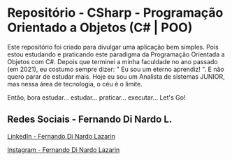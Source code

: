 # Repositório - CSharp - Programação Orientado a Objetos (C# | POO)

Este repositório foi criado para divulgar uma aplicação bem simples. Pois estou estudando e praticando este paradigma da Programação Orientada a Objetos com C#.
Depois que terminei a minha faculdade no ano passado (em 2021), eu costumo sempre dizer: " Eu sou um eterno aprendiz! ". E não quero parar de estudar mais. Hoje eu sou um Analista de sistemas JUNIOR, mas nessa área de tecnologia, o céu é o limite.

Então, bora estudar... estudar... praticar... executar... Let's Go!

## Redes Sociais - Fernando Di Nardo L.

[LinkedIn - Fernando Di Nardo Lazarin](https://www.linkedin.com/in/fernando-di-nardo-lazarin-82037975/)

[Instagram - Fernando Di Nardo Lazarin](https://www.instagram.com/fernando.dinardo/)
